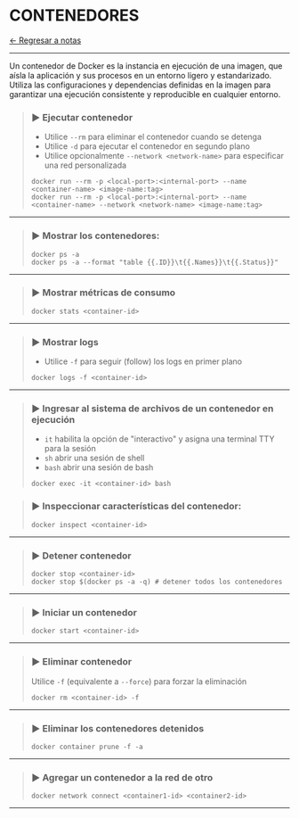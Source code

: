 # CONTENEDORES

[← Regresar a notas](../../README.md) <br>

----

Un contenedor de Docker es la instancia en ejecución de una imagen, que aísla la aplicación y sus procesos en un entorno ligero y estandarizado. Utiliza las configuraciones y dependencias definidas en la imagen para garantizar una ejecución consistente y reproducible en cualquier entorno.

> ### ▶️ Ejecutar contenedor
> - Utilice `--rm` para eliminar el contenedor cuando se detenga
> - Utilice `-d` para ejecutar el contenedor en segundo plano
> - Utilice opcionalmente `--network <network-name>` para especificar una red personalizada
> ```shell script
> docker run --rm -p <local-port>:<internal-port> --name <container-name> <image-name:tag>
> docker run --rm -p <local-port>:<internal-port> --name <container-name> --network <network-name> <image-name:tag>
> ```
---

> ### ▶️ Mostrar los contenedores:
> ```shell script
> docker ps -a
> docker ps -a --format "table {{.ID}}\t{{.Names}}\t{{.Status}}"
> ```
---

> ### ▶️ Mostrar métricas de consumo
> ```shell script
> docker stats <container-id>
> ```
---

> ### ▶️ Mostrar logs
> - Utilice `-f` para seguir (follow) los logs en primer plano
> ```shell script
> docker logs -f <container-id>
> ```
---

> ### ▶️ Ingresar al sistema de archivos de un contenedor en ejecución
> - `it` habilita la opción de "interactivo" y asigna una terminal TTY para la sesión
> - `sh` abrir una sesión de shell
> - `bash` abrir una sesión de bash
> ```shell script
> docker exec -it <container-id> bash
> ```

> ### ▶️ Inspeccionar características del contenedor:
> ```shell script
> docker inspect <container-id>
> ```
---

> ### ▶️ Detener contenedor
> ```shell script
> docker stop <container-id>
> docker stop $(docker ps -a -q) # detener todos los contenedores
> ```
---

> ### ▶️ Iniciar un contenedor
> ```shell script
> docker start <container-id>
> ```
---

> ### ▶️ Eliminar contenedor
> Utilice `-f` (equivalente a `--force`) para forzar la eliminación
> ```shell script
> docker rm <container-id> -f
> ```
---

> ### ▶️ Eliminar los contenedores detenidos
> ```shell script
> docker container prune -f -a
> ```
---

> ### ▶️ Agregar un contenedor a la red de otro
> ```shell script
> docker network connect <container1-id> <container2-id>
> ```
---